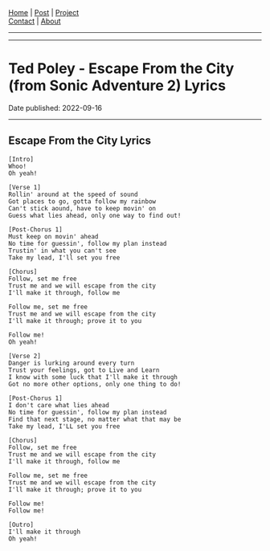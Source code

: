 <nav>
<a href="../index.html">Home</a>
|
<a href="../post.html">Post</a>
|
<a href="../project.html">Project</a>
<nav class="div-right">
<a href="../contact.html">Contact</a>
|
<a href="../about.html">About</a>
</nav>
</nav>
</header>
<hr><hr>
<main>
<!-- Your Content Start After This Line -->


# Ted Poley - Escape From the City (from Sonic Adventure 2) Lyrics

Date published: 2022-09-16

---

## Escape From the City Lyrics

```
[Intro]  
Whoo!
Oh yeah!

[Verse 1]  
Rollin' around at the speed of sound 
Got places to go, gotta follow my rainbow
Can't stick aound, have to keep movin' on
Guess what lies ahead, only one way to find out!

[Post-Chorus 1]  
Must keep on movin' ahead
No time for guessin', follow my plan instead
Trustin' in what you can't see
Take my lead, I'll set you free

[Chorus]
Follow, set me free
Trust me and we will escape from the city
I'll make it through, follow me

Follow me, set me free
Trust me and we will escape from the city
I'll make it through; prove it to you

Follow me!
Oh yeah!

[Verse 2]  
Danger is lurking around every turn
Trust your feelings, got to Live and Learn
I know with some luck that I'll make it through
Got no more other options, only one thing to do!

[Post-Chorus 1]  
I don't care what lies ahead
No time for guessin', follow my plan instead
Find that next stage, no matter what that may be
Take my lead, I'LL set you free

[Chorus]
Follow, set me free
Trust me and we will escape from the city
I'll make it through, follow me

Follow me, set me free
Trust me and we will escape from the city
I'll make it through; prove it to you

Follow me!
Follow me!

[Outro]
I'll make it through
Oh yeah!
```
